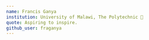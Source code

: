 ```yaml
---
name: Francis Ganya
institution: University of Malawi, The Polytechnic 🚩 
quote: Aspiring to inspire.
github_user: fraganya
---
```

